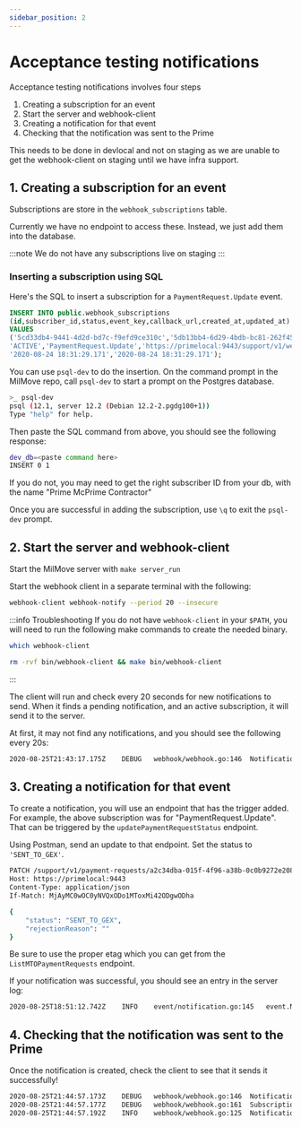 ```yaml
---
sidebar_position: 2
---
```


# Acceptance testing notifications

Acceptance testing notifications involves four steps
1. Creating a subscription for an event
2. Start the server and webhook-client
3. Creating a notification for that event
4. Checking that the notification was sent to the Prime

This needs to be done in devlocal and not on staging as we are unable to get the webhook-client on staging until we have infra support.

## 1. Creating a subscription for an event

Subscriptions are store in the `webhook_subscriptions` table.

Currently we have no endpoint to access these. Instead, we just add them into the database.

:::note
We do not have any subscriptions live on staging
:::

### Inserting a subscription using SQL

Here's the SQL to insert a subscription for a `PaymentRequest.Update` event.
```sql {5}
INSERT INTO public.webhook_subscriptions
(id,subscriber_id,status,event_key,callback_url,created_at,updated_at)
VALUES
('5cd33db4-9441-4d2d-bd7c-f9efd9ce310c','5db13bb4-6d29-4bdb-bc81-262f4513ecf6',
'ACTIVE','PaymentRequest.Update','https://primelocal:9443/support/v1/webhook-notify',
'2020-08-24 18:31:29.171','2020-08-24 18:31:29.171');
```

You can use `psql-dev` to do the insertion. On the command prompt in the MilMove
repo, call `psql-dev` to start a prompt on the Postgres database.

```sh
>_ psql-dev
psql (12.1, server 12.2 (Debian 12.2-2.pgdg100+1))
Type "help" for help.
```

Then paste the SQL command from above, you should see the following response:

```sh
dev_db=<paste command here>
INSERT 0 1
```

If you do not, you may need to get the right subscriber ID from your db, with the name "Prime McPrime Contractor"

Once you are successful in adding the subscription, use `\q` to exit the `psql-dev` prompt.

## 2. Start the server and webhook-client

Start the MilMove server with `make server_run`

Start the webhook client in a separate terminal with the following:

```sh
webhook-client webhook-notify --period 20 --insecure
```

:::info Troubleshooting
If you do not have `webhook-client` in your `$PATH`, you will need to run the
following make commands to create the needed binary.

```sh title="Check if webhook-client is in your $PATH"
which webhook-client
```

```sh title="Remove and build webhook-client binary"
rm -rvf bin/webhook-client && make bin/webhook-client
```
:::

The client will run and check every 20 seconds for new notifications to send.
When it finds a pending notification, and an active subscription, it will send
it to the server.

At first, it may not find any notifications, and you should see the following
every 20s:

```sh
2020-08-25T21:43:17.175Z	DEBUG	webhook/webhook.go:146	Notification Check:	{"Num notifications found": 0}
```

## 3. Creating a notification for that event

To create a notification, you will use an endpoint that has the trigger added. For example, the above subscription was for "PaymentRequest.Update". That can be triggered by the `updatePaymentRequestStatus` endpoint.

Using Postman, send an update to that endpoint. Set the status to
`'SENT_TO_GEX'`.

```sh {7} title="Sample request"
PATCH /support/v1/payment-requests/a2c34dba-015f-4f96-a38b-0c0b9272e208/status HTTP/1.1
Host: https://primelocal:9443
Content-Type: application/json
If-Match: MjAyMC0wOC0yNVQxODo1MToxMi42ODgwODha

{
	"status": "SENT_TO_GEX",
	"rejectionReason": ""
}
```
Be sure to use the proper etag which you can get from the `ListMTOPaymentRequests` endpoint.

If your notification was successful, you should see an entry in the server log:

```sh
2020-08-25T18:51:12.742Z	INFO	event/notification.go:145	event.NotificationEventHandler: Notification created and stored.
```

## 4. Checking that the notification was sent to the Prime

Once the notification is created, check the client to see that it sends it successfully!

```sh {3}
2020-08-25T21:44:57.173Z	DEBUG	webhook/webhook.go:146	Notification Check:	{"Num notifications found": 1}
2020-08-25T21:44:57.177Z	DEBUG	webhook/webhook.go:161	Subscription Check!	{"Num subscriptions found": 1}
2020-08-25T21:44:57.192Z	INFO	webhook/webhook.go:125	Notification successfully sent:	{"Status": "200 OK", "Body": "{\"id\":\"0586dde3-df69-4b1e-8cc5-49bc83764600\",\"triggeredAt\":\"0001-01-01T00:00:00.000Z\"}\n"}
```

